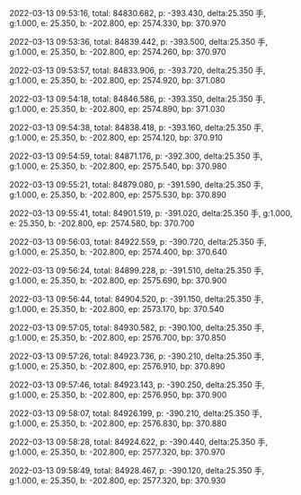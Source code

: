 2022-03-13 09:53:16, total: 84830.682, p: -393.430, delta:25.350 手, g:1.000, e: 25.350, b: -202.800, ep: 2574.330, bp: 370.970

2022-03-13 09:53:36, total: 84839.442, p: -393.500, delta:25.350 手, g:1.000, e: 25.350, b: -202.800, ep: 2574.260, bp: 370.970

2022-03-13 09:53:57, total: 84833.906, p: -393.720, delta:25.350 手, g:1.000, e: 25.350, b: -202.800, ep: 2574.920, bp: 371.080

2022-03-13 09:54:18, total: 84846.586, p: -393.350, delta:25.350 手, g:1.000, e: 25.350, b: -202.800, ep: 2574.890, bp: 371.030

2022-03-13 09:54:38, total: 84838.418, p: -393.160, delta:25.350 手, g:1.000, e: 25.350, b: -202.800, ep: 2574.120, bp: 370.910

2022-03-13 09:54:59, total: 84871.176, p: -392.300, delta:25.350 手, g:1.000, e: 25.350, b: -202.800, ep: 2575.540, bp: 370.980

2022-03-13 09:55:21, total: 84879.080, p: -391.590, delta:25.350 手, g:1.000, e: 25.350, b: -202.800, ep: 2575.530, bp: 370.890

2022-03-13 09:55:41, total: 84901.519, p: -391.020, delta:25.350 手, g:1.000, e: 25.350, b: -202.800, ep: 2574.580, bp: 370.700

2022-03-13 09:56:03, total: 84922.559, p: -390.720, delta:25.350 手, g:1.000, e: 25.350, b: -202.800, ep: 2574.400, bp: 370.640

2022-03-13 09:56:24, total: 84899.228, p: -391.510, delta:25.350 手, g:1.000, e: 25.350, b: -202.800, ep: 2575.690, bp: 370.900

2022-03-13 09:56:44, total: 84904.520, p: -391.150, delta:25.350 手, g:1.000, e: 25.350, b: -202.800, ep: 2573.170, bp: 370.540

2022-03-13 09:57:05, total: 84930.582, p: -390.100, delta:25.350 手, g:1.000, e: 25.350, b: -202.800, ep: 2576.700, bp: 370.850

2022-03-13 09:57:26, total: 84923.736, p: -390.210, delta:25.350 手, g:1.000, e: 25.350, b: -202.800, ep: 2576.910, bp: 370.890

2022-03-13 09:57:46, total: 84923.143, p: -390.250, delta:25.350 手, g:1.000, e: 25.350, b: -202.800, ep: 2576.950, bp: 370.900

2022-03-13 09:58:07, total: 84926.199, p: -390.210, delta:25.350 手, g:1.000, e: 25.350, b: -202.800, ep: 2576.830, bp: 370.880

2022-03-13 09:58:28, total: 84924.622, p: -390.440, delta:25.350 手, g:1.000, e: 25.350, b: -202.800, ep: 2577.320, bp: 370.970

2022-03-13 09:58:49, total: 84928.467, p: -390.120, delta:25.350 手, g:1.000, e: 25.350, b: -202.800, ep: 2577.320, bp: 370.930